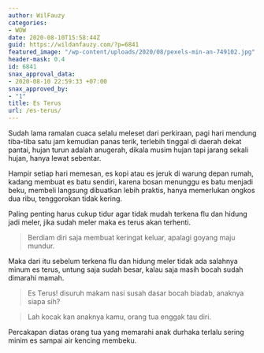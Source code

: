 ```yaml
---
author: WilFauzy
categories:
- WOW
date: 2020-08-10T15:58:44Z
guid: https://wildanfauzy.com/?p=6841
featured_image: "/wp-content/uploads/2020/08/pexels-min-an-749102.jpg"
header-mask: 0.4
id: 6841
snax_approval_data:
- 2020-08-10 22:59:33 +07:00
snax_approved_by:
- "1"
title: Es Terus
url: /es-terus/
---
```


Sudah lama ramalan cuaca selalu meleset dari perkiraan, pagi hari mendung tiba-tiba satu jam kemudian panas terik, terlebih tinggal di daerah dekat pantai, hujan turun adalah anugerah, dikala musim hujan tapi jarang sekali hujan, hanya lewat sebentar.&nbsp;

Hampir setiap hari memesan, es kopi atau es jeruk di warung depan rumah, kadang membuat es batu sendiri, karena bosan menunggu es batu menjadi beku, membeli langsung dibuatkan lebih praktis, hanya memerlukan ongkos dua ribu, tenggorokan tidak kering.&nbsp;

Paling penting harus cukup tidur agar tidak mudah terkena flu dan hidung jadi meler, jika sudah meler maka es terus akan terhenti.&nbsp;

> Berdiam diri saja membuat keringat keluar, apalagi goyang maju mundur.

Maka dari itu sebelum terkena flu dan hidung meler tidak ada salahnya minum es terus, untung saja sudah besar, kalau saja masih bocah sudah dimarahi mamah.&nbsp;

> Es Terus! disuruh makam nasi susah dasar bocah biadab, anaknya siapa sih?&nbsp;

> Lah kocak kan anaknya kamu, orang tua enggak tau diri.&nbsp;

Percakapan diatas orang tua yang memarahi anak durhaka terlalu sering minim es sampai air kencing membeku.&nbsp;